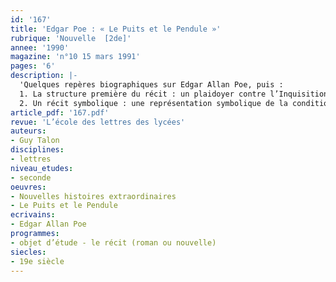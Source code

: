 ```yaml
---
id: '167'
title: 'Edgar Poe : « Le Puits et le Pendule »'
rubrique: 'Nouvelle  [2de]'
annee: '1990'
magazine: 'n°10 15 mars 1991'
pages: '6'
description: |-
  'Quelques repères biographiques sur Edgar Allan Poe, puis :
  1. La structure première du récit : un plaidoyer contre l’Inquisition et la torture, la lutte d’un homme contre ce qui le nie et cherche à l’anéantir
  2. Un récit symbolique : une représentation symbolique de la condition humaine, un héros à la recherche de son identité, une résonance allégorique et religieuse'
article_pdf: '167.pdf'
revue: 'L’école des lettres des lycées'
auteurs:
- Guy Talon
disciplines:
- lettres
niveau_etudes:
- seconde
oeuvres:
- Nouvelles histoires extraordinaires
- Le Puits et le Pendule
ecrivains:
- Edgar Allan Poe
programmes:
- objet d’étude - le récit (roman ou nouvelle)
siecles:
- 19e siècle
---
```

